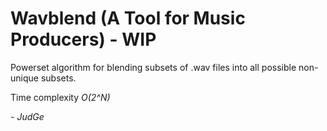 <h1>Wavblend (A Tool for Music Producers) - WIP</h1>

Powerset algorithm for blending subsets of .wav files into all possible non-unique subsets. 

Time complexity <i>O(2^N)</i>

<i>- JudGe</i>

